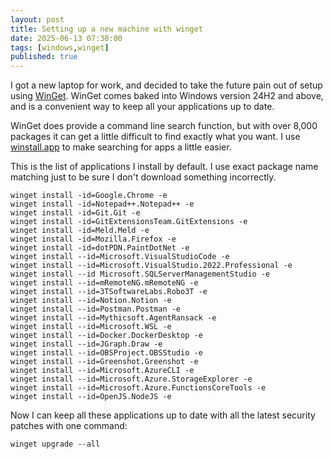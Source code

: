 ```yaml
---
layout: post
title: Setting up a new machine with winget
date: 2025-06-13 07:30:00
tags: [windows,winget]
published: true
---
```


I got a new laptop for work, and decided to take the future pain out of setup using [WinGet](https://learn.microsoft.com/en-us/windows/package-manager/winget/).  WinGet comes 
baked into Windows version 24H2 and above, and is a convenient way to keep all your applications up to date.

WinGet does provide a command line search function, but with over 8,000 packages it can get a little difficult to find exactly what you want.  I use [winstall.app](https://winstall.app/) to make searching for apps a little easier.

This is the list of applications I install by default.  I use exact package name matching just to be sure I don't download something incorrectly.

```
winget install -id=Google.Chrome -e
winget install -id=Notepad++.Notepad++ -e
winget install -id=Git.Git -e
winget install -id=GitExtensionsTeam.GitExtensions -e
winget install -id=Meld.Meld -e
winget install -id=Mozilla.Firefox -e
winget install -id=dotPDN.PaintDotNet -e
winget install --id=Microsoft.VisualStudioCode -e
winget install --id=Microsoft.VisualStudio.2022.Professional -e
winget install --id Microsoft.SQLServerManagementStudio -e
winget install --id=mRemoteNG.mRemoteNG -e
winget install --id=3TSoftwareLabs.Robo3T -e
winget install --id=Notion.Notion -e
winget install --id=Postman.Postman -e
winget install --id=Mythicsoft.AgentRansack -e
winget install --id=Microsoft.WSL -e
winget install --id=Docker.DockerDesktop -e
winget install --id=JGraph.Draw -e
winget install --id=OBSProject.OBSStudio -e
winget install --id=Greenshot.Greenshot -e
winget install --id=Microsoft.AzureCLI -e
winget install --id=Microsoft.Azure.StorageExplorer -e
winget install --id=Microsoft.Azure.FunctionsCoreTools -e
winget install --id=OpenJS.NodeJS -e
```

Now I can keep all these applications up to date with all the latest security patches with one command:

```
winget upgrade --all
```
